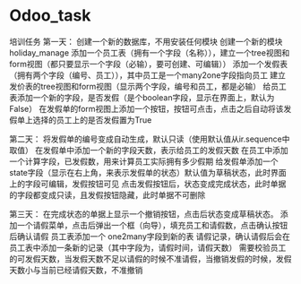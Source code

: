 # Odoo_task
培训任务
第一天：
创建一个新的数据库，不用安装任何模块
创建一个新的模块  holiday_manage
添加一个员工表（拥有一个字段（名称）），建立一个tree视图和form视图（都只要显示一个字段（必输），要可创建、可编辑））
添加一个发假表（拥有两个字段（编号、员工）），其中员工是一个many2one字段指向员工
建立发价表的tree视图和form视图（显示两个字段，编号和员工，都是必输）
给员工表添加一个新的字段，是否发假（是个boolean字段，显示在界面上，默认为False）
在发假单的form视图上添加一个按钮，按钮可点击，点击之后自动将该发假单上选择的员工上的是否发假置为True
 
第二天：
将发假单的编号变成自动生成，默认只读（使用默认值从ir.sequence中取值）
在发假单中添加一个新的字段天数，表示给员工的发假天数
在员工中添加一个计算字段，已发假数，用来计算员工实际拥有多少假期
给发假单添加一个state字段（显示在右上角，来表示发假单的状态）默认值为草稿状态，此时界面上的字段可编辑，发假按钮可见
点击发假按钮后，状态变成完成状态，此时单据的字段都变成只读，且发假按钮隐藏，此时单据不可删除

第三天：
在完成状态的单据上显示一个撤销按钮，点击后状态变成草稿状态。
添加一个请假菜单，点击后弹出一个框（向导），填充员工和请假数，点击确认按钮后确认请假
员工表添加一个 one2many字段到新的表 请假记录，确认请假后会在员工表中添加一条新的记录（其中字段为，请假时间，请假天数）
需要校验员工的可发假天数，当发假天数不足以请假的时候不准请假，当撤销发假的时候，发假天数小与当前已经请假天数，不准撤销
